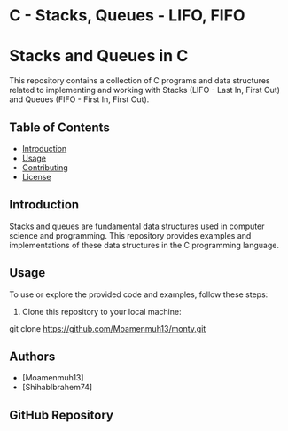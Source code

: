 # C - Stacks, Queues - LIFO, FIFO

# Stacks and Queues in C

This repository contains a collection of C programs and data structures related to implementing and working with Stacks (LIFO - Last In, First Out) and Queues (FIFO - First In, First Out).

## Table of Contents
- [Introduction](#introduction)
- [Usage](#usage)
- [Contributing](#contributing)
- [License](#license)

## Introduction

Stacks and queues are fundamental data structures used in computer science and programming. This repository provides examples and implementations of these data structures in the C programming language.

## Usage

To use or explore the provided code and examples, follow these steps:
1. Clone this repository to your local machine:

git clone https://github.com/Moamenmuh13/monty.git





## Authors

- [Moamenmuh13]
- [ShihabIbrahem74]

## GitHub Repository

